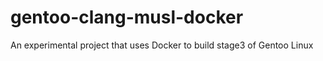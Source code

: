 # gentoo-clang-musl-docker
An experimental project that uses Docker to build stage3 of Gentoo Linux
